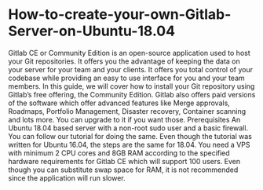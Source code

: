 # How-to-create-your-own-Gitlab-Server-on-Ubuntu-18.04
Gitlab CE or Community Edition is an open-source application used to host your Git repositories. It offers you the advantage of keeping the data on your server for your team and your clients. It offers you total control of your codebase while providing an easy to use interface for you and your team members.  In this guide, we will cover how to install your Git repository using Gitlab’s free offering, the Community Edition. Gitlab also offers paid versions of the software which offer advanced features like Merge approvals, Roadmaps, Portfolio Management, Disaster recovery, Container scanning and lots more. You can upgrade to it if you want those.  Prerequisites An Ubuntu 18.04 based server with a non-root sudo user and a basic firewall. You can follow our tutorial for doing the same. Even though the tutorial was written for Ubuntu 16.04, the steps are the same for 18.04. You need a VPS with minimum 2 CPU cores and 8GB RAM according to the specified hardware requirements for Gitlab CE which will support 100 users. Even though you can substitute swap space for RAM, it is not recommended since the application will run slower.

